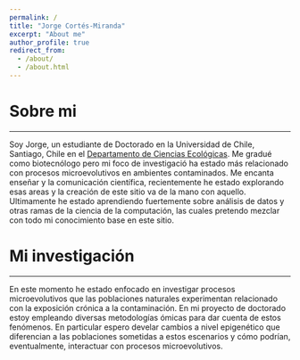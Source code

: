 ```yaml
---
permalink: /
title: "Jorge Cortés-Miranda"
excerpt: "About me"
author_profile: true
redirect_from: 
  - /about/
  - /about.html
---
```


# Sobre mi
------
Soy Jorge, un estudiante de Doctorado en la Universidad de Chile, Santiago, Chile en el [Departamento de Ciencias Ecológicas](http://ciencias.uchile.cl/departamentos/ciencias-ecologicas/presentacion.html). Me gradué como biotecnólogo pero mi foco de investigació ha estado más relacionado con procesos microevolutivos en ambientes contaminados. Me encanta enseñar y la comunicación científica, recientemente he estado explorando esas areas y la creación de este sitio va de la mano con aquello. Ultimamente he estado aprendiendo fuertemente sobre análisis de datos y otras ramas de la ciencia de la computación, las cuales pretendo mezclar con todo mi conocimiento base en este sitio.

# Mi investigación
------
En este momento he estado enfocado en investigar procesos microevolutivos que las poblaciones naturales experimentan relacionado con la exposición crónica a la contaminación. En mi proyecto de doctorado estoy empleando diversas metodologías ómicas para dar cuenta de estos fenómenos. En particular espero develar cambios a nivel epigenético que diferencian a las poblaciones sometidas a estos escenarios y cómo podrían, eventualmente, interactuar con procesos microevolutivos.
